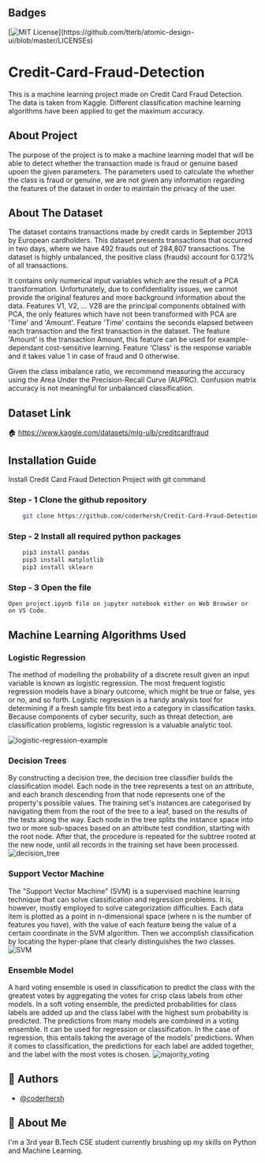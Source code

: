 
## Badges


[![MIT License](https://img.shields.io/apm/l/atomic-design-ui.svg?)](https://github.com/tterb/atomic-design-ui/blob/master/LICENSEs)


# Credit-Card-Fraud-Detection
This is a machine learning project made on Credit Card Fraud Detection. The data is taken from Kaggle. Different classification machine learning algorithms have been applied to get the maximum accuracy.






## About Project
The purpose of the project is to make a machine learning model that will be able to detect whether the transaction made is fraud or genuine based upoen the given parameters.
The parameters used to calculate the whether the class is fraud or genuine, we are not given any information regarding the features of the dataset in order to maintain the privacy of the user.

## About The Dataset
The dataset contains transactions made by credit cards in September 2013 by European cardholders.
This dataset presents transactions that occurred in two days, where we have 492 frauds out of 284,807 transactions. The dataset is highly unbalanced, the positive class (frauds) account for 0.172% of all transactions.

It contains only numerical input variables which are the result of a PCA transformation. Unfortunately, due to confidentiality issues, we cannot provide the original features and more background information about the data. Features V1, V2, … V28 are the principal components obtained with PCA, the only features which have not been transformed with PCA are 'Time' and 'Amount'. Feature 'Time' contains the seconds elapsed between each transaction and the first transaction in the dataset. The feature 'Amount' is the transaction Amount, this feature can be used for example-dependant cost-sensitive learning. Feature 'Class' is the response variable and it takes value 1 in case of fraud and 0 otherwise.

Given the class imbalance ratio, we recommend measuring the accuracy using the Area Under the Precision-Recall Curve (AUPRC). Confusion matrix accuracy is not meaningful for unbalanced classification.

## Dataset Link
🏠 https://www.kaggle.com/datasets/mlg-ulb/creditcardfraud
## Installation Guide

Install Credit Card Fraud Detection Project with git command

### Step - 1 Clone the github repository
```bash
    git clone https://github.com/coderhersh/Credit-Card-Fraud-Detection.git
```
### Step - 2 Install all required python packages
``` bash
    pip3 install pandas
    pip3 install matplotlib
    pip3 install sklearn
```

### Step - 3 Open the file
    Open project.ipynb file on jupyter notebook either on Web Browser or on VS Code.
## Machine Learning Algorithms Used

### Logistic Regression
The method of modelling the probability of a discrete result given an input variable is known as logistic regression. The most frequent logistic regression models have a binary outcome, which might be true or false, yes or no, and so forth.
Logistic regression is a handy analysis tool for determining if a fresh sample fits best into a category in classification tasks. Because components of cyber security, such as threat detection, are classification problems, logistic regression is a valuable analytic tool.

![logistic-regression-example](https://user-images.githubusercontent.com/56130865/163219252-a8caf755-3eb7-47d4-be12-3767d75ebe12.jpg)

### Decision Trees
By constructing a decision tree, the decision tree 
classifier builds the classification model. Each node 
in the tree represents a test on an attribute, and each
 branch descending from that node represents one of the
  property's possible values. The training set's instances
 are categorised by navigating them from the root of the tree
  to a leaf, based on the results of the tests along the way.
   Each node in the tree splits the instance space into two or
more sub-spaces based on an attribute test condition, starting 
with the root node. After that, the procedure is repeated for 
the subtree rooted at the new node, until all records in the
 training set have been processed.
 ![decision_tree](https://user-images.githubusercontent.com/56130865/163219356-2f5958c1-2a24-42a7-b069-f7375d98f5bf.png)
### Support Vector Machine

The "Support Vector Machine" (SVM) is a supervised machine learning technique that can solve classification and regression problems. It is, however, mostly employed to solve categorization difficulties. Each data item is plotted as a point in n-dimensional space (where n is the number of features you have), with the value of each feature being the value of a certain coordinate in the SVM algorithm. Then we accomplish classification by locating the hyper-plane that clearly distinguishes the two classes.
![SVM](https://user-images.githubusercontent.com/56130865/163222622-27106d44-f14f-478a-9660-24a281fcb302.png)

### Ensemble Model
A hard voting ensemble is used in classification to predict the class with the greatest votes by aggregating the votes for crisp class labels from other models. In a soft voting ensemble, the predicted probabilities for class labels are added up and the class label with the highest sum probability is predicted.
The predictions from many models are combined in a voting ensemble. It can be used for regression or classification. In the case of regression, this entails taking the average of the models' predictions. When it comes to classification, the predictions for each label are added together, and the label with the most votes is chosen.
![majority_voting](https://user-images.githubusercontent.com/56130865/163222690-f0804689-01f3-4d34-9bf1-e456cf50068a.png)

## 📓 Authors

- [@coderhersh](https://github.com/coderhersh)


## 🚀 About Me
I'm a 3rd year B.Tech CSE student currently brushing up my skills on Python and Machine Learning.

